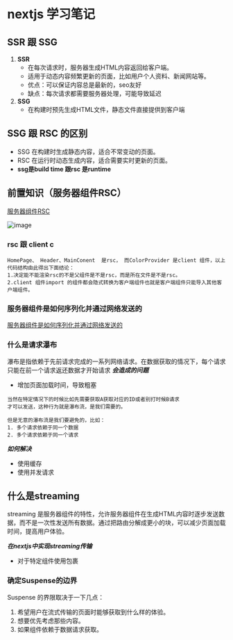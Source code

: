 # nextjs 学习笔记

## SSR 跟 SSG
1. **SSR**
   * 在每次请求时，服务器生成HTML内容返回给客户端。
   * 适用于动态内容频繁更新的页面，比如用户个人资料、新闻网站等。
   * 优点：可以保证内容总是最新的，seo友好
   * 缺点：每次请求都需要服务器处理，可能导致延迟
2. **SSG**
   * 在构建时预先生成HTML文件，静态文件直接提供到客户端

## SSG 跟 RSC 的区别
* SSG 在构建时生成静态内容，适合不常变动的页面。
* RSC 在运行时动态生成内容，适合需要实时更新的页面。
* **ssg是build time 跟rsc 是runtime**
     
## 前置知识（服务器组件RSC）
[服务器组件RSC](https://www.joshwcomeau.com/react/server-components/)

![image](https://github.com/user-attachments/assets/918b353e-c85e-491d-ab5c-486d3ad0994d)

### rsc  跟 client c 
```
HomePage、 Header、MainConent  是rsc， 而ColorProvider 是client 组件，以上代码结构由此得出下面结论：
1.决定能不能渲染rsc的不是父组件是不是rsc，而是所在文件是不是rsc。
2.client 组件import 的组件都会隐式转换为客户端组件也就是客户端组件只能导入其他客户端组件。
```

### 服务器组件是如何序列化并通过网络发送的
[服务器组件是如何序列化并通过网络发送的](https://www.alvar.dev/blog/creating-devtools-for-react-server-components)

### 什么是请求瀑布
瀑布是指依赖于先前请求完成的一系列网络请求。在数据获取的情况下，每个请求只能在前一个请求返还数据才开始请求
***会造成的问题***
* 增加页面加载时间，导致粗塞

```
当然在特定情况下的时候比如先需要获取A获取对应的ID或者别打时候B请求
才可以发送，这种行为就是瀑布流，是我们需要的。

但是无意的瀑布流是我们要避免的，比如：
1. 多个请求依赖于同一个数据
2. 多个请求依赖于同一个请求
```
***如何解决***
* 使用缓存
* 使用并发请求


## 什么是streaming
streaming 是服务器组件的特性，允许服务器组件在生成HTML内容时逐步发送数据，而不是一次性发送所有数据。通过把路由分解成更小的块，可以减少页面加载时间，提高用户体验。

***在nextjs中实现streaming传输***
* 对于特定组件使用<Suspense>包裹
### 确定Suspense的边界

Suspense 的界限取决于一下几点：

1. 希望用户在流式传输的页面时能够获取到什么样的体验。
2. 想要优先考虑那些内容。
3. 如果组件依赖于数据请求获取。

